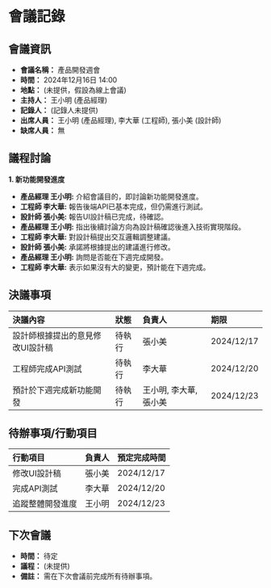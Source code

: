 # 會議記錄

## 會議資訊

*   **會議名稱：** 產品開發週會
*   **時間：** 2024年12月16日 14:00
*   **地點：** (未提供，假設為線上會議)
*   **主持人：** 王小明 (產品經理)
*   **記錄人：** (記錄人未提供)
*   **出席人員：** 王小明 (產品經理), 李大華 (工程師), 張小美 (設計師)
*   **缺席人員：** 無

## 議程討論

**1. 新功能開發進度**

*   **產品經理 王小明:** 介紹會議目的，即討論新功能開發進度。
*   **工程師 李大華:** 報告後端API已基本完成，但仍需進行測試。
*   **設計師 張小美:** 報告UI設計稿已完成，待確認。
*   **產品經理 王小明:** 指出後續討論方向為設計稿確認後進入技術實現階段。
*   **工程師 李大華:** 對設計稿提出交互邏輯調整建議。
*   **設計師 張小美:** 承諾將根據提出的建議進行修改。
*   **產品經理 王小明:** 詢問是否能在下週完成開發。
*   **工程師 李大華:** 表示如果沒有大的變更，預計能在下週完成。

## 決議事項

| 決議內容                                  | 狀態   | 負責人 | 期限      |
| :--------------------------------------- | :----- | :----- | :-------- |
| 設計師根據提出的意見修改UI設計稿      | 待執行 | 張小美  | 2024/12/17 |
| 工程師完成API測試                 | 待執行 | 李大華  | 2024/12/20 |
| 預計於下週完成新功能開發           | 待執行 | 王小明, 李大華, 張小美 | 2024/12/23 |

## 待辦事項/行動項目

| 行動項目             | 負責人 | 預定完成時間 |
| :----------------- | :----- | :---------- |
| 修改UI設計稿     | 張小美  | 2024/12/17    |
| 完成API測試 | 李大華  | 2024/12/20 |
| 追蹤整體開發進度 | 王小明 | 2024/12/23 |

## 下次會議

*   **時間：** 待定
*   **議程：** (未提供)
*   **備註：** 需在下次會議前完成所有待辦事項。